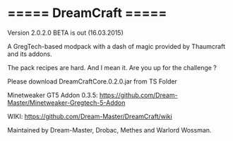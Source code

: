 ===== DreamCraft =====
=====================================================

Version 2.0.2.0 BETA is out (16.03.2015)

A GregTech-based modpack with a dash of magic provided by Thaumcraft and its addons.

The pack recipes are hard. And I mean it. Are you up for the challenge ?

Please download DreamCraftCore.0.2.0.jar from TS Folder

Minetweaker GT5 Addon 0.3.5:
https://github.com/Dream-Master/Minetweaker-Gregtech-5-Addon

WIKI:
https://github.com/Dream-Master/DreamCraft/wiki

Maintained by Dream-Master, Drobac, Methes and Warlord Wossman.
